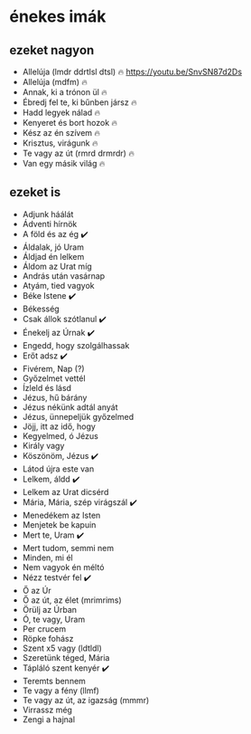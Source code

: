 # énekes imák

## ezeket nagyon

* Allelúja (lmdr ddrtlsl dtsl) :fire: https://youtu.be/SnvSN87d2Ds
* Allelúja (mdfm) :fire:
* Annak, ki a trónon ül :fire:
* Ébredj fel te, ki bűnben jársz :fire:
* Hadd legyek nálad :fire:
* Kenyeret és bort hozok :fire:
* Kész az én szívem :fire:
* Krisztus, virágunk :fire:
* Te vagy az út (rmrd drmrdr) :fire:
* Van egy másik világ :fire:

## ezeket is

* Adjunk háálát
* Ádventi hírnök
* A föld és az ég :heavy_check_mark:
* Áldalak, jó Uram
* Áldjad én lelkem
* Áldom az Urat míg
* András után vasárnap
* Atyám, tied vagyok
* Béke Istene :heavy_check_mark:
* Békesség
* Csak állok szótlanul :heavy_check_mark:
* Énekelj az Úrnak :heavy_check_mark:
* Engedd, hogy szolgálhassak
* Erőt adsz :heavy_check_mark:
* Fivérem, Nap (?)
* Győzelmet vettél
* Ízleld és lásd
* Jézus, hű bárány
* Jézus nékünk adtál anyát
* Jézus, ünnepeljük győzelmed
* Jöjj, itt az idő, hogy
* Kegyelmed, ó Jézus
* Király vagy
* Köszönöm, Jézus :heavy_check_mark:
* Látod újra este van
* Lelkem, áldd :heavy_check_mark:
* Lelkem az Urat dicsérd
* Mária, Mária, szép virágszál :heavy_check_mark:
* Menedékem az Isten
* Menjetek be kapuin
* Mert te, Uram :heavy_check_mark:
* Mert tudom, semmi nem
* Minden, mi él
* Nem vagyok én méltó
* Nézz testvér fel :heavy_check_mark:
* Ő az Úr
* Ő az út, az élet (mrimrims)
* Örülj az Úrban
* Ó, te vagy, Uram
* Per crucem
* Röpke fohász
* Szent x5 vagy (ldtldl)
* Szeretünk téged, Mária
* Tápláló szent kenyér :heavy_check_mark:
* Teremts bennem
* Te vagy a fény (llmf)
* Te vagy az út, az igazság (mmmr)
* Virrassz még
* Zengi a hajnal
